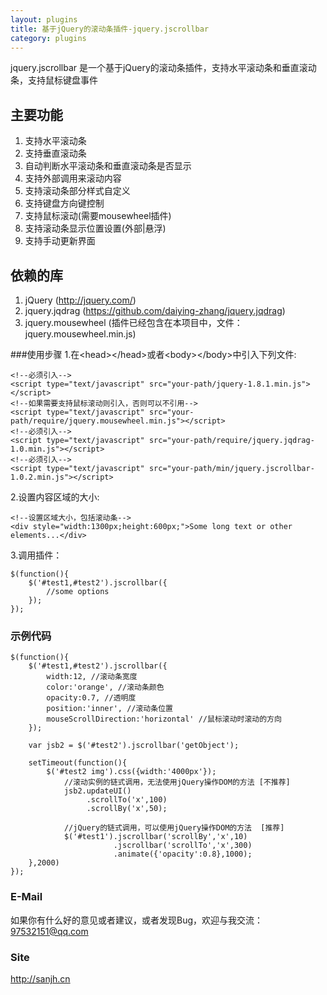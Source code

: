 ```yaml
---
layout: plugins
title: 基于jQuery的滚动条插件-jquery.jscrollbar
category: plugins
---
```


jquery.jscrollbar 是一个基于jQuery的滚动条插件，支持水平滚动条和垂直滚动条，支持鼠标键盘事件

## 主要功能
1. 支持水平滚动条
2. 支持垂直滚动条
3. 自动判断水平滚动条和垂直滚动条是否显示
4. 支持外部调用来滚动内容
5. 支持滚动条部分样式自定义
6. 支持键盘方向键控制
7. 支持鼠标滚动(需要mousewheel插件)
8. 支持滚动条显示位置设置(外部|悬浮)
9. 支持手动更新界面

## 依赖的库
1. jQuery (http://jquery.com/)
2. jquery.jqdrag (https://github.com/daiying-zhang/jquery.jqdrag)
3. jquery.mousewheel (插件已经包含在本项目中，文件：jquery.mousewheel.min.js)

###使用步骤
1.在&lt;head&gt;&lt;/head&gt;或者&lt;body&gt;&lt;/body&gt;中引入下列文件:

    <!--必须引入-->
    <script type="text/javascript" src="your-path/jquery-1.8.1.min.js"></script>
    <!--如果需要支持鼠标滚动则引入，否则可以不引用-->
    <script type="text/javascript" src="your-path/require/jquery.mousewheel.min.js"></script>
    <!--必须引入-->
    <script type="text/javascript" src="your-path/require/jquery.jqdrag-1.0.min.js"></script>
    <!--必须引入-->
    <script type="text/javascript" src="your-path/min/jquery.jscrollbar-1.0.2.min.js"></script>

2.设置内容区域的大小:

    <!--设置区域大小，包括滚动条-->
    <div style="width:1300px;height:600px;">Some long text or other elements...</div>

3.调用插件：

    $(function(){
        $('#test1,#test2').jscrollbar({
            //some options
        });
    });

### 示例代码

    $(function(){
        $('#test1,#test2').jscrollbar({
            width:12, //滚动条宽度
            color:'orange', //滚动条颜色
            opacity:0.7, //透明度
            position:'inner', //滚动条位置
            mouseScrollDirection:'horizontal' //鼠标滚动时滚动的方向
        });

        var jsb2 = $('#test2').jscrollbar('getObject');

        setTimeout(function(){
            $('#test2 img').css({width:'4000px'});
                //滚动实例的链式调用，无法使用jQuery操作DOM的方法 [不推荐]
                jsb2.updateUI()
                     .scrollTo('x',100)
                     .scrollBy('x',50);

                //jQuery的链式调用，可以使用jQuery操作DOM的方法  [推荐]
                $('#test1').jscrollbar('scrollBy','x',10)
                           .jscrollbar('scrollTo','x',300)
                           .animate({'opacity':0.8},1000);
        },2000)
    });

### E-Mail

如果你有什么好的意见或者建议，或者发现Bug，欢迎与我交流：
97532151@qq.com

### Site

http://sanjh.cn
